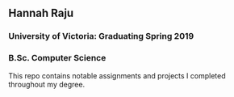 ## Hannah Raju
### University of Victoria: Graduating Spring 2019
### B.Sc. Computer Science
This repo contains notable assignments and projects I completed throughout my degree.

